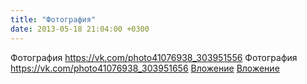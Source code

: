 ```yaml
---
title: "Фотография"
date: 2013-05-18 21:04:00 +0300
---
```


Фотография
<a class="vk-attach" href="https://vk.com/photo41076938_303951556">https://vk.com/photo41076938_303951556</a>
Фотография
<a class="vk-attach" href="https://vk.com/photo41076938_303951656">https://vk.com/photo41076938_303951656</a>
<a class="vk-attach" href="https://vk.com/photo41076938_303951556">Вложение</a>
<a class="vk-attach" href="https://vk.com/photo41076938_303951656">Вложение</a>

